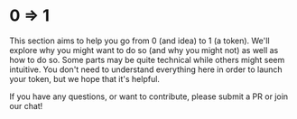 # 0 => 1

This section aims to help you go from 0 (and idea) to 1 (a token). We'll explore why you might want to do so (and why you might not) as well as how to do so. Some parts may be quite technical while others might seem intuitive. You don't need to understand everything here in order to launch your token, but we hope that it's helpful.

If you have any questions, or want to contribute, please submit a PR or join our chat!
